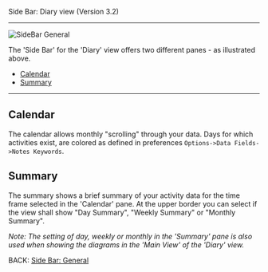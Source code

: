Side Bar: Diary view (Version 3.2)
***

![SideBar General](https://raw.githubusercontent.com/GoldenCheetah/GoldenCheetah/master/doc/wiki/SideBar_Diary.JPG)

The 'Side Bar' for the 'Diary' view offers two different panes - as illustrated above.

* [Calendar](https://github.com/GoldenCheetah/GoldenCheetah/wiki/UG_Side-Bar_Diary-view#calendar)
* [Summary](https://github.com/GoldenCheetah/GoldenCheetah/wiki/UG_Side-Bar_Diary-view#summary)

***

## Calendar

The calendar allows monthly "scrolling" through your data. Days for which activities exist, are colored as defined in  preferences `Options->Data Fields->Notes Keywords`. 

## Summary

The summary shows a brief summary of your activity data for the time frame selected in the 'Calendar' pane. At the upper border you can select if the view shall show "Day Summary", "Weekly Summary" or "Monthly Summary". 

_Note: The setting of day, weekly or monthly in the 'Summary' pane is also used when showing the diagrams in the 'Main View' of the 'Diary' view._

BACK: [Side Bar: General](https://github.com/GoldenCheetah/GoldenCheetah/wiki/UG_Side-Bar_General-handling)




